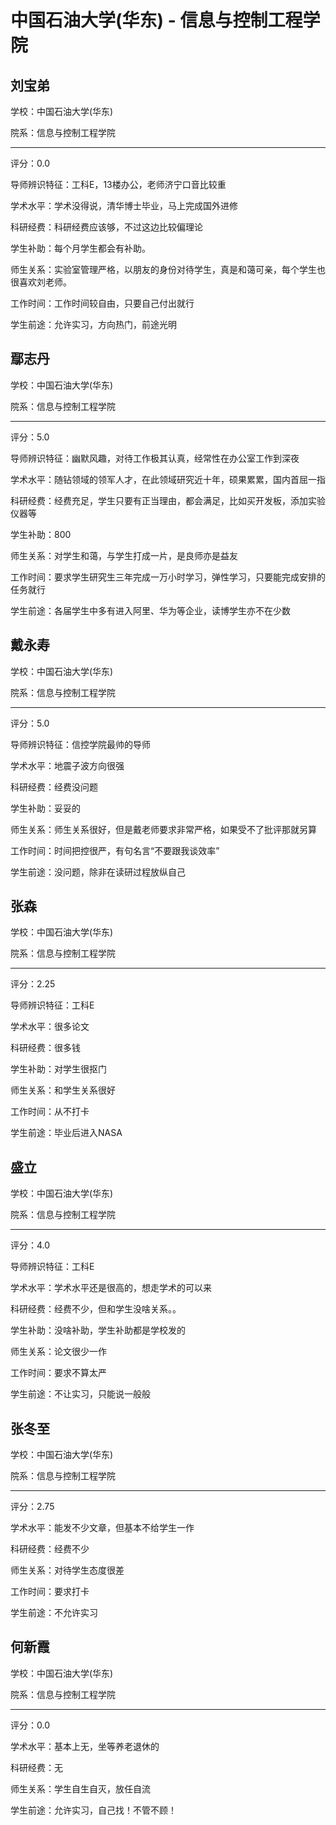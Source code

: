 # 中国石油大学(华东) - 信息与控制工程学院

## 刘宝弟

学校：中国石油大学(华东)

院系：信息与控制工程学院

* * *

评分：0.0

导师辨识特征：工科E，13楼办公，老师济宁口音比较重

学术水平：学术没得说，清华博士毕业，马上完成国外进修

科研经费：科研经费应该够，不过这边比较偏理论

学生补助：每个月学生都会有补助。

师生关系：实验室管理严格，以朋友的身份对待学生，真是和蔼可亲，每个学生也很喜欢刘老师。

工作时间：工作时间较自由，只要自己付出就行

学生前途：允许实习，方向热门，前途光明

## 鄢志丹

学校：中国石油大学(华东)

院系：信息与控制工程学院

* * *

评分：5.0

导师辨识特征：幽默风趣，对待工作极其认真，经常性在办公室工作到深夜

学术水平：随钻领域的领军人才，在此领域研究近十年，硕果累累，国内首屈一指

科研经费：经费充足，学生只要有正当理由，都会满足，比如买开发板，添加实验仪器等

学生补助：800

师生关系：对学生和蔼，与学生打成一片，是良师亦是益友

工作时间：要求学生研究生三年完成一万小时学习，弹性学习，只要能完成安排的任务就行

学生前途：各届学生中多有进入阿里、华为等企业，读博学生亦不在少数

## 戴永寿

学校：中国石油大学(华东)

院系：信息与控制工程学院

* * *

评分：5.0

导师辨识特征：信控学院最帅的导师

学术水平：地震子波方向很强

科研经费：经费没问题

学生补助：妥妥的

师生关系：师生关系很好，但是戴老师要求非常严格，如果受不了批评那就另算

工作时间：时间把控很严，有句名言“不要跟我谈效率”

学生前途：没问题，除非在读研过程放纵自己

## 张森

学校：中国石油大学(华东)

院系：信息与控制工程学院

* * *

评分：2.25

导师辨识特征：工科E

学术水平：很多论文

科研经费：很多钱

学生补助：对学生很抠门

师生关系：和学生关系很好

工作时间：从不打卡

学生前途：毕业后进入NASA

## 盛立

学校：中国石油大学(华东)

院系：信息与控制工程学院

* * *

评分：4.0

导师辨识特征：工科E

学术水平：学术水平还是很高的，想走学术的可以来

科研经费：经费不少，但和学生没啥关系。。

学生补助：没啥补助，学生补助都是学校发的

师生关系：论文很少一作

工作时间：要求不算太严

学生前途：不让实习，只能说一般般

## 张冬至

学校：中国石油大学(华东)

院系：信息与控制工程学院

* * *

评分：2.75

学术水平：能发不少文章，但基本不给学生一作

科研经费：经费不少

师生关系：对待学生态度很差

工作时间：要求打卡

学生前途：不允许实习

## 何新霞

学校：中国石油大学(华东)

院系：信息与控制工程学院

* * *

评分：0.0

学术水平：基本上无，坐等养老退休的

科研经费：无

师生关系：学生自生自灭，放任自流

学生前途：允许实习，自己找！不管不顾！
